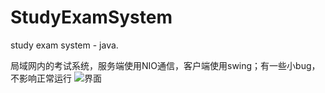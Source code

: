 # StudyExamSystem
study exam system - java.

局域网内的考试系统，服务端使用NIO通信，客户端使用swing；有一些小bug，不影响正常运行
![界面](https://github.com/Wwqf/StudyExamSystem/tree/master/images/exam.png)
